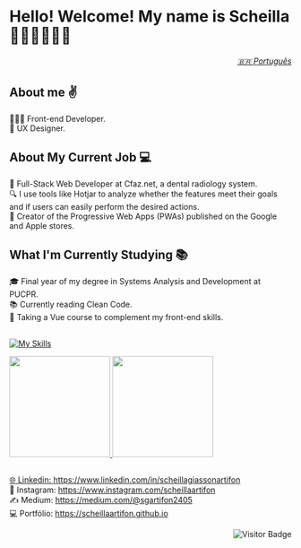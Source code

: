 # Hello! Welcome! My name is Scheilla 🌿🥊🧘🏻‍♀️🥎

<h6 align="right">
  <a href="https://github.com/scheillaartifon/scheillaartifon/blob/main/pt/README.md"> 🇧🇷 Português</a>
</h6>

## About me ✌️
👩🏻‍💻 Front-end Developer. <br>
🎨 UX Designer.

## About My Current Job 💻
🚀 Full-Stack Web Developer at Cfaz.net, a dental radiology system. <br>
🔍 I use tools like Hotjar to analyze whether the features meet their goals and if users can easily perform the desired actions. <br>
📱 Creator of the Progressive Web Apps (PWAs) published on the Google and Apple stores.

## What I'm Currently Studying 📚
🎓 Final year of my degree in Systems Analysis and Development at PUCPR. <br>
📚 Currently reading Clean Code. <br>
🔧 Taking a Vue course to complement my front-end skills.

## 
[![My Skills](https://skillicons.dev/icons?i=html,css,sass,bootstrap,js,jquery,angular,vue,ruby,rails,py,java,php,mysql,postgres,gcp,git,github,figma,xd,apple&theme=light)](https://skillicons.dev)

<div>
  <a href="https://github.com/scheillaartifon">
  <img height="180em" src="https://github-readme-stats.vercel.app/api?username=scheillaartifon&show_icons=true&theme=dark&include_all_commits=true&count_private=true&hide_border=true"/>
  <img height="180em" src="https://github-readme-stats.vercel.app/api/top-langs/?username=scheillaartifon&layout=compact&langs_count=7&theme=dark&hide_border=true"/>
</div>

##
🌐 Linkedin: https://www.linkedin.com/in/scheillagiassonartifon <br>
📸 Instagram: https://www.instagram.com/scheillaartifon <br>
✍️ Medium: https://medium.com/@sgartifon2405 <br>
💻 Portfólio: https://scheillaartifon.github.io <br>

<div align="right">
  
  ![Visitor Badge](https://visitor-badge.laobi.icu/badge?page_id=scheillaartifon)

</div>

